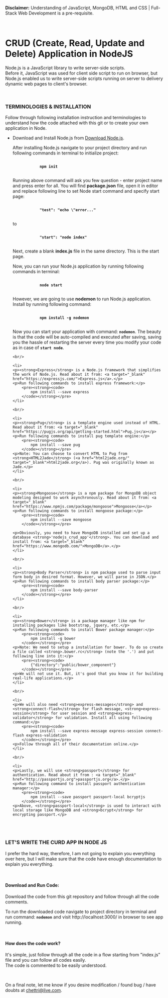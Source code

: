 <p><strong>Disclaimer:</strong> Understanding of JavaScript, MongoDB, HTML and CSS | Full-Stack Web Development is a pre-requisite.</p>

<br/>

<h1>CRUD (Create, Read, Update and Delete) Application in NodeJS</h1>
<p>Node.js is a JavaScript library to write server-side scripts. <br/> Before it, JavaScript was used for client side script to run on browser, but Node.js enabled us to write server-side scripts running on server to delivery dynamic web pages to client's browser.</p>

<br/>

<h3>TERMINOLOGIES &amp; INSTALLATION</h3>
<p>Follow through following installation instruction and terminologies to understand how the code attached with this git or to create your own application in Node.</p>
<ul>
	<li>
	<p>Download and Install Node.js from <a target="_blank" href="https://nodejs.org/en/download/">Download Node.js</a>.</p>
	<p>After installing Node.js navigate to your project directory and run following commands in terminal to initialize project:</p>
		<pre><strong><code>
			npm init
		</code></strong></pre>
	<p>Running above command will ask you few question - enter project name and press enter for all. You will find <strong>package.json</strong> file, open it in editor and replace following line to set Node start command and specify start page:</p>
		<pre><strong><code>
			"test": "echo \"error..."
		</code></strong></pre>
		to
		<pre><strong><code>
			"start": "node index"
		</code></strong></pre>
	<p>Next, create a blank <strong>index.js</strong> file in the same directory. This is the start page.</p>
	<p>Now, you can run your Node.js application by running following commands in terminal:</p>
		<pre><strong><code>
			node start
		</code></strong></pre>
	<p>However, we are going to use <strong>nodemon</strong> to run Node.js application. Install by running following command:</p>
		<pre><strong><code>
			npm install -g nodemon
		</code></strong></pre>
	<p>Now you can start your application with command: <code><strong>nodemon</strong></code>. The beauty is that the code will be auto-compiled and executed after saving, saving you the hassle of restarting the server every time you modify your code as in case of <strong><code>start node</code></strong>.</p>
	</li>

	<br/>

	<li>
	<p><strong>Express</strong> is a Node.js framework that simplifies the work of Node.js. Read about it from: <a target="_blank" href="https://expressjs.com/">Express.js</a>.</p>
	<p>Run following commands to install express framework:</p>
		<pre><strong><code>
			npm install --save express
		</code></strong></pre>
	</li>

	<br/>

	<li>
	<p><strong>Pug</strong> is a template engine used instead of HTML. Read about it from: <a target="_blank" href="https://pugjs.org/api/getting-started.html">Pug.js</a></p>
	<p>Run following commands to install pug template engine:</p>
		<pre><strong><code>
			npm install --save pug
		</code></strong></pre>
	<p>Note: You can choose to convert HTML to Pug from <strong>HTML2Jade</strong> (<a href="html2jade.org/" target="_blank">html2jade.org</a>). Pug was originally known as Jade.</p>
	</li>

	<br/>

	<li>
	<p><strong>Mongoose</strong> is a npm package for MongoDB object modeling designed to work asynchronously. Read about it from: <a target="_blank" href="https://www.npmjs.com/package/mongoose">Mongoose</a></p>
	<p>Run following commands to install mongoose package:</p>
		<pre><strong><code>
			npm install --save mongoose
		</code></strong></pre>
		
	<p>Obviously, you need to have MongoDB installed and set up a database <strong>'nodejs_crud_app'</strong>. You can download and install from: <a target="_blank" href="https://www.mongodb.com/">MongoDB</a>.</p>
	</li>

	<br/>

	<li>
	<p><strong>Body Parser</strong> is npm package used to parse input form body in desired format. However, we will parse in JSON.</p>
	<p>Run following commands to install body parser package:</p>
		<pre><strong><code>
			npm install --save body-parser
		</code></strong></pre>
	</li>
	
	<br/>
	
	<li>
	<p><strong>Bower</strong> is a package manager like npm for installing packages like bootstrap, jquery, etc.</p>
	<p>Run following commands to install Bower package manager:</p>
		<pre><strong><code>
			npm install -g bower
		</code></strong></pre>
	<p>Note: We need to setup a installation for bower. To do so create a file called <strong>.bower.rc</strong> (note the '.') and put following line into it:</p>
		<pre><strong><code>
			{"directory":"public/bower_component"}
		</code></strong></pre>
	<p>We will not use it. But, it's good that you know it for building real-life applications.</p>
	</li>
	
	<br/>
	
	<li>
	<p>We will also need <strong>express-messages</strong> and <strong>connect-flash</strong> for flash message, <strong>express-session</strong> for user session and <strong>express-validator</strong> for validation. Install all using following command:</p>
		<pre><strong><code>
			npm install --save express-message express-session connect-flash express-validation
		</code></strong></pre>
	<p>Follow through all of their documentation online.</p>
	</li>
	
	<br/>
	
	<li>
	<p>Lastly, we will use <strong>passport</strong> for authentication. Read about it from : <a target="_blank" href="http://passportjs.org">passportjs.org</a>.</p>
	<p>Run following command to install passport authentication manager:</p>
		<pre><strong><code>
			npm install --save passport passport-local bcryptjs
		</code></strong></pre>
	<p>Above, <strong>passport-local</strong> is used to interact with local storage like MongoDB and <strong>bcrypt</strong> for encrypting passport.</p>
</ul>

<br/><br/>

<h3>LET'S WRITE THE CURD APP IN NODE JS</h3>
<p>I prefer the hard way, therefore, I am not going to explain you everything over here, but I will make sure that the code have enough documentation to explain you everything.</p>

<br/>

<h4>Download and Run Code:</h4>
<p>Download the code from this git repository and follow through all the code comments.</p>
<p>To run the downloaded code navigate to project directory in terminal and run command: <strong><code>nodemon</code></strong> and visit <a>http://localhost:3000/</a> in browser to see app running.</p>

<br/>

<h4>How does the code work?</h4>
<p>It's simple, just follow through all the code in a flow starting from </strong>"index.js"</strong> file and you can follow all codes easily. <br/> The code is commented to be easily understood.<p>

<br/>

<p>On a final note, let me know if you desire modification / found bug / have doubts at <a href="mailto:chettri@live.com">chettri@live.com</a>.</p>
